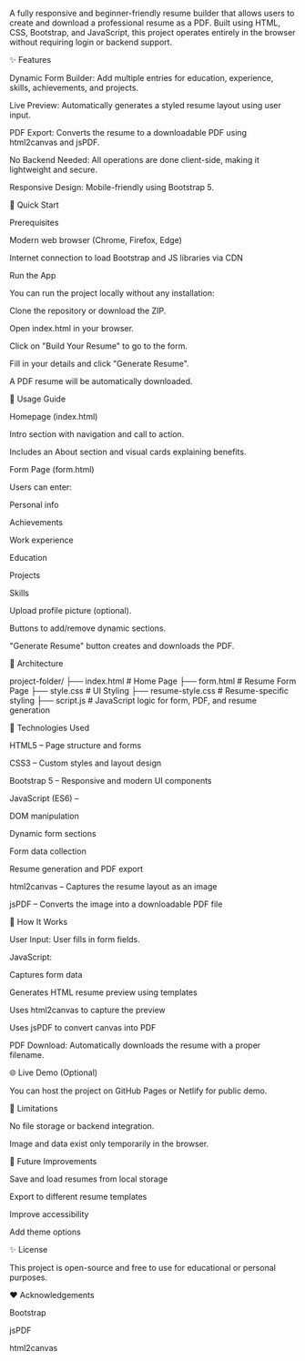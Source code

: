 A fully responsive and beginner-friendly resume builder that allows users to create and download a professional resume as a PDF. Built using HTML, CSS, Bootstrap, and JavaScript, this project operates entirely in the browser without requiring login or backend support.

✨ Features

Dynamic Form Builder: Add multiple entries for education, experience, skills, achievements, and projects.

Live Preview: Automatically generates a styled resume layout using user input.

PDF Export: Converts the resume to a downloadable PDF using html2canvas and jsPDF.

No Backend Needed: All operations are done client-side, making it lightweight and secure.

Responsive Design: Mobile-friendly using Bootstrap 5.

🚀 Quick Start

Prerequisites

Modern web browser (Chrome, Firefox, Edge)

Internet connection to load Bootstrap and JS libraries via CDN

Run the App

You can run the project locally without any installation:

Clone the repository or download the ZIP.

Open index.html in your browser.

Click on "Build Your Resume" to go to the form.

Fill in your details and click "Generate Resume".

A PDF resume will be automatically downloaded.

📖 Usage Guide

Homepage (index.html)

Intro section with navigation and call to action.

Includes an About section and visual cards explaining benefits.

Form Page (form.html)

Users can enter:

Personal info

Achievements

Work experience

Education

Projects

Skills

Upload profile picture (optional).

Buttons to add/remove dynamic sections.

"Generate Resume" button creates and downloads the PDF.

📆 Architecture

project-folder/
├── index.html            # Home Page
├── form.html             # Resume Form Page
├── style.css             # UI Styling
├── resume-style.css      # Resume-specific styling
├── script.js             # JavaScript logic for form, PDF, and resume generation

🔧 Technologies Used

HTML5 – Page structure and forms

CSS3 – Custom styles and layout design

Bootstrap 5 – Responsive and modern UI components

JavaScript (ES6) –

DOM manipulation

Dynamic form sections

Form data collection

Resume generation and PDF export

html2canvas – Captures the resume layout as an image

jsPDF – Converts the image into a downloadable PDF file

🔬 How It Works

User Input: User fills in form fields.

JavaScript:

Captures form data

Generates HTML resume preview using templates

Uses html2canvas to capture the preview

Uses jsPDF to convert canvas into PDF

PDF Download: Automatically downloads the resume with a proper filename.

🌐 Live Demo (Optional)

You can host the project on GitHub Pages or Netlify for public demo.

🚫 Limitations

No file storage or backend integration.

Image and data exist only temporarily in the browser.

🚀 Future Improvements

Save and load resumes from local storage

Export to different resume templates

Improve accessibility

Add theme options

✨ License

This project is open-source and free to use for educational or personal purposes.

❤️ Acknowledgements

Bootstrap

jsPDF

html2canvas
